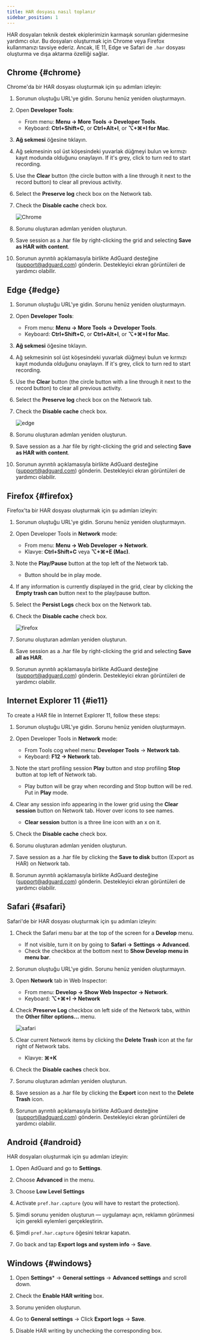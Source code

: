 ```yaml
---
title: HAR dosyası nasıl toplanır
sidebar_position: 1
---
```


HAR dosyaları teknik destek ekiplerimizin karmaşık sorunları gidermesine yardımcı olur. Bu dosyaları oluşturmak için Chrome veya Firefox kullanmanızı tavsiye ederiz. Ancak, IE 11, Edge ve Safari de `.har` dosyası oluşturma ve dışa aktarma özelliği sağlar.

## Chrome {#chrome}

Chrome'da bir HAR dosyası oluşturmak için şu adımları izleyin:

1. Sorunun oluştuğu URL'ye gidin. Sorunu henüz yeniden oluşturmayın.

1. Open **Developer Tools**:

    - From menu: **Menu → More Tools → Developer Tools**.
    - Keyboard: **Ctrl+Shift+C**, or **Ctrl+Alt+I**, or **⌥+⌘+I for Mac**.

1. **Ağ sekmesi** öğesine tıklayın.

1. Ağ sekmesinin sol üst köşesindeki yuvarlak düğmeyi bulun ve kırmızı kayıt modunda olduğunu onaylayın. If it's grey, click to turn red to start recording.

1. Use the **Clear** button (the circle button with a line through it next to the record button) to clear all previous activity.

1. Select the **Preserve log** check box on the Network tab.

1. Check the **Disable cache** check box.

    ![Chrome](https://cdn.adtidy.org/content/Kb/ad_blocker/guides/chrome.png)

1. Sorunu oluşturan adımları yeniden oluşturun.

1. Save session as a .har file by right-clicking the grid and selecting **Save as HAR with content**.

1. Sorunun ayrıntılı açıklamasıyla birlikte AdGuard desteğine (support@adguard.com) gönderin. Destekleyici ekran görüntüleri de yardımcı olabilir.

## Edge {#edge}

1. Sorunun oluştuğu URL'ye gidin. Sorunu henüz yeniden oluşturmayın.

1. Open **Developer Tools**:

    - From menu: **Menu → More Tools → Developer Tools**.
    - Keyboard: **Ctrl+Shift+C**, or **Ctrl+Alt+I**, or **⌥+⌘+I for Mac**.

1. **Ağ sekmesi** öğesine tıklayın.

1. Ağ sekmesinin sol üst köşesindeki yuvarlak düğmeyi bulun ve kırmızı kayıt modunda olduğunu onaylayın. If it's grey, click to turn red to start recording.

1. Use the **Clear** button (the circle button with a line through it next to the record button) to clear all previous activity.

1. Select the **Preserve log** check box on the Network tab.

1. Check the **Disable cache** check box.

    ![edge](https://cdn.adtidy.org/content/Kb/ad_blocker/guides/edge.png)

1. Sorunu oluşturan adımları yeniden oluşturun.

1. Save session as a .har file by right-clicking the grid and selecting **Save as HAR with content**.

1. Sorunun ayrıntılı açıklamasıyla birlikte AdGuard desteğine (support@adguard.com) gönderin. Destekleyici ekran görüntüleri de yardımcı olabilir.

## Firefox {#firefox}

Firefox'ta bir HAR dosyası oluşturmak için şu adımları izleyin:

1. Sorunun oluştuğu URL'ye gidin. Sorunu henüz yeniden oluşturmayın.

1. Open Developer Tools in **Network** mode:

    - From menu: **Menu → Web Developer → Network**.
    - Klavye: **Ctrl+Shift+C** veya **⌥+⌘+E (Mac)**.

1. Note the **Play/Pause** button at the top left of the Network tab.

    - Button should be in play mode.

1. If any information is currently displayed in the grid, clear by clicking the **Empty trash can** button next to the play/pause button.

1. Select the **Persist Logs** check box on the Network tab.

1. Check the **Disable cache** check box.

    ![firefox](https://cdn.adtidy.org/content/Kb/ad_blocker/guides/firefox.png)

1. Sorunu oluşturan adımları yeniden oluşturun.

1. Save session as a .har file by right-clicking the grid and selecting **Save all as HAR**.

1. Sorunun ayrıntılı açıklamasıyla birlikte AdGuard desteğine (support@adguard.com) gönderin. Destekleyici ekran görüntüleri de yardımcı olabilir.

## Internet Explorer 11 {#ie11}

To create a HAR file in Internet Explorer 11, follow these steps:

1. Sorunun oluştuğu URL'ye gidin. Sorunu henüz yeniden oluşturmayın.

1. Open Developer Tools in **Network** mode:

    - From Tools cog wheel menu: **Developer Tools** → **Network tab**.
    - Keyboard: **F12 → Network** tab.

1. Note the start profiling session **Play** button and stop profiling **Stop** button at top left of Network tab.

    - Play button will be gray when recording and Stop button will be red. Put in **Play** mode.

1. Clear any session info appearing in the lower grid using the **Clear session** button on Network tab. Hover over icons to see names.

    - **Clear session** button is a three line icon with an x on it.

1. Check the **Disable cache** check box.

1. Sorunu oluşturan adımları yeniden oluşturun.

1. Save session as a .har file by clicking the **Save to disk** button (Export as HAR) on Network tab.

1. Sorunun ayrıntılı açıklamasıyla birlikte AdGuard desteğine (support@adguard.com) gönderin. Destekleyici ekran görüntüleri de yardımcı olabilir.

## Safari {#safari}

Safari'de bir HAR dosyası oluşturmak için şu adımları izleyin:

1. Check the Safari menu bar at the top of the screen for a **Develop** menu.

    - If not visible, turn it on by going to **Safari → Settings → Advanced**.
    - Check the checkbox at the bottom next to **Show Develop menu in menu bar**.

1. Sorunun oluştuğu URL'ye gidin. Sorunu henüz yeniden oluşturmayın.

1. Open **Network** tab in Web Inspector:

    - From menu: **Develop → Show Web Inspector → Network**.
    - Keyboard: **⌥+⌘+I → Network**

1. Check **Preserve Log** checkbox on left side of the Network tabs, within the **Other filter options...** menu.

    ![safari](https://cdn.adtidy.org/content/kb/ad_blocker/safari/preserve-log.png)

1. Clear current Network items by clicking the **Delete Trash** icon at the far right of Network tabs.

    - Klavye: **⌘+K**

1. Check the **Disable caches** check box.

1. Sorunu oluşturan adımları yeniden oluşturun.

1. Save session as a .har file by clicking the **Export** icon next to the **Delete Trash** icon.

1. Sorunun ayrıntılı açıklamasıyla birlikte AdGuard desteğine (support@adguard.com) gönderin. Destekleyici ekran görüntüleri de yardımcı olabilir.

## Android {#android}

HAR dosyaları oluşturmak için şu adımları izleyin:

1. Open AdGuard and go to **Settings**.

1. Choose **Advanced** in the menu.

1. Choose **Low Level Settings**

1. Activate `pref.har.capture` (you will have to restart the protection).

1. Şimdi sorunu yeniden oluşturun — uygulamayı açın, reklamın görünmesi için gerekli eylemleri gerçekleştirin.

1. Şimdi `pref.har.capture` öğesini tekrar kapatın.

1. Go back and tap **Export logs and system info** → **Save**.

## Windows {#windows}

1. Open **Settings*** → **General settings** → **Advanced settings** and scroll down.

1. Check the **Enable HAR writing** box.

1. Sorunu yeniden oluşturun.

1. Go to **General settings** → Click **Export logs** → **Save**.

1. Disable HAR writing by unchecking the corresponding box.
